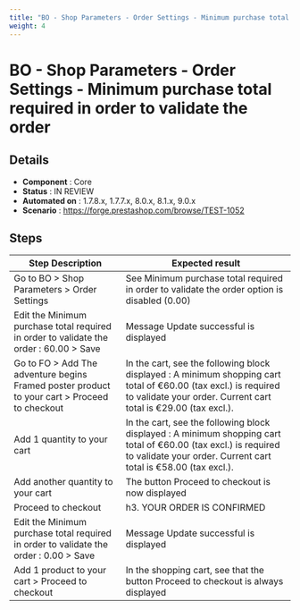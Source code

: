 ```yaml
---
title: "BO - Shop Parameters - Order Settings - Minimum purchase total required in order to validate the order"
weight: 4
---
```


# BO - Shop Parameters - Order Settings - Minimum purchase total required in order to validate the order
## Details
* **Component** : Core
* **Status** : IN REVIEW
* **Automated on** : 1.7.8.x, 1.7.7.x, 8.0.x, 8.1.x, 9.0.x
* **Scenario** : https://forge.prestashop.com/browse/TEST-1052

## Steps
| Step Description | Expected result |
| ----- | ----- |
| Go to BO > Shop Parameters > Order Settings | See Minimum purchase total required in order to validate the order option is disabled (0.00) |
| Edit the Minimum purchase total required in order to validate the order : 60.00 > Save | Message Update successful is displayed |
| Go to FO > Add The adventure begins Framed poster product to your cart > Proceed to checkout | In the cart, see the following block displayed : A minimum shopping cart total of €60.00 (tax excl.) is required to validate your order. Current cart total is €29.00 (tax excl.). |
| Add 1 quantity to your cart | In the cart, see the following block displayed : A minimum shopping cart total of €60.00 (tax excl.) is required to validate your order. Current cart total is €58.00 (tax excl.). |
| Add another quantity to your cart | The button Proceed to checkout is now displayed |
| Proceed to checkout | h3. YOUR ORDER IS CONFIRMED |
| Edit the Minimum purchase total required in order to validate the order : 0.00 > Save | Message Update successful is displayed |
| Add 1 product to your cart > Proceed to checkout | In the shopping cart, see that the button Proceed to checkout is always displayed |
